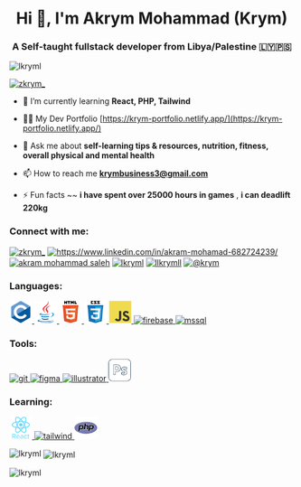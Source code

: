 <h1 align="center">Hi 👋, I'm Akrym Mohammad (Krym)</h1>
<h3 align="center">A Self-taught fullstack developer from Libya/Palestine 🇱🇾🇵🇸</h3>

<p align="left"> <img src="https://komarev.com/ghpvc/?username=lkryml&label=Profile%20views&color=0e75b6&style=flat" alt="lkryml" /> </p>

<p align="left"> <a href="https://twitter.com/zkrym_" target="blank"><img src="https://img.shields.io/twitter/follow/zkrym_?logo=twitter&style=for-the-badge" alt="zkrym_" /></a> </p>

- 🌱 I’m currently learning **React, PHP, Tailwind**

- 👨‍💻 My Dev Portfolio [https://krym-portfolio.netlify.app/](https://krym-portfolio.netlify.app/)

- 💬 Ask me about **self-learning tips & resources, nutrition, fitness, overall physical and mental health**

- 📫 How to reach me **krymbusiness3@gmail.com**

- ⚡ Fun facts ~~ **i have spent over 25000 hours in games** , **i can deadlift 220kg**

<h3 align="left">Connect with me:</h3>
<p align="left">
<a href="https://twitter.com/zkrym_" target="blank"><img align="center" src="https://raw.githubusercontent.com/rahuldkjain/github-profile-readme-generator/master/src/images/icons/Social/twitter.svg" alt="zkrym_" height="30" width="40" /></a>
<a href="https://linkedin.com/in/https://www.linkedin.com/in/akram-mohamad-682724239/" target="blank"><img align="center" src="https://raw.githubusercontent.com/rahuldkjain/github-profile-readme-generator/master/src/images/icons/Social/linked-in-alt.svg" alt="https://www.linkedin.com/in/akram-mohamad-682724239/" height="30" width="40" />  </a>
<a href="https://stackoverflow.com/users/akram mohammad saleh" target="blank"><img align="center" src="https://raw.githubusercontent.com/rahuldkjain/github-profile-readme-generator/master/src/images/icons/Social/stack-overflow.svg" alt="akram mohammad saleh" height="30" width="40" /></a>
<a href="https://fb.com/lkryml" target="blank"><img align="center" src="https://raw.githubusercontent.com/rahuldkjain/github-profile-readme-generator/master/src/images/icons/Social/facebook.svg" alt="lkryml" height="30" width="40" /></a>
<a href="https://instagram.com/llkrymll" target="blank"><img align="center" src="https://raw.githubusercontent.com/rahuldkjain/github-profile-readme-generator/master/src/images/icons/Social/instagram.svg" alt="llkrymll" height="30" width="40" /></a>
<a href="https://www.youtube.com/c/@krym" target="blank"><img align="center" src="https://raw.githubusercontent.com/rahuldkjain/github-profile-readme-generator/master/src/images/icons/Social/youtube.svg" alt="@krym" height="30" width="40" /></a>
</p>

<h3 align="left">Languages:</h3>
<p align="left">
  <a href="https://www.cprogramming.com/" target="_blank" rel="noreferrer"> <img src="https://raw.githubusercontent.com/devicons/devicon/master/icons/c/c-original.svg" alt="c" width="40" height="40"/> </a> 
  <a href="https://www.java.com" target="_blank" rel="noreferrer"> <img src="https://raw.githubusercontent.com/devicons/devicon/master/icons/java/java-original.svg" alt="java" width="40" height="40"/> </a> 
  <a href="https://www.w3.org/html/" target="_blank" rel="noreferrer"> <img src="https://raw.githubusercontent.com/devicons/devicon/master/icons/html5/html5-original-wordmark.svg" alt="html5" width="40" height="40"/> </a>
  <a href="https://www.w3schools.com/css/" target="_blank" rel="noreferrer"> <img src="https://raw.githubusercontent.com/devicons/devicon/master/icons/css3/css3-original-wordmark.svg" alt="css3" width="40" height="40"/> </a> 
  <a href="https://developer.mozilla.org/en-US/docs/Web/JavaScript" target="_blank" rel="noreferrer"> <img src="https://raw.githubusercontent.com/devicons/devicon/master/icons/javascript/javascript-original.svg" alt="javascript" width="40" height="40"/> </a>
  <a href="https://firebase.google.com/" target="_blank" rel="noreferrer"> <img src="https://www.vectorlogo.zone/logos/firebase/firebase-icon.svg" alt="firebase" width="40" height="40"/> </a>
  <a href="https://www.microsoft.com/en-us/sql-server" target="_blank" rel="noreferrer"> <img src="https://www.svgrepo.com/show/303229/microsoft-sql-server-logo.svg" alt="mssql" width="40" height="40"/> </a>
  
  
  
</p>


<h3 align="left">Tools:</h3>
<p align="left"> 
  <a href="https://git-scm.com/" target="_blank" rel="noreferrer"> <img src="https://www.vectorlogo.zone/logos/git-scm/git-scm-icon.svg" alt="git" width="40" height="40"/> </a>
  <a href="https://www.figma.com/" target="_blank" rel="noreferrer"> <img src="https://www.vectorlogo.zone/logos/figma/figma-icon.svg" alt="figma" width="40" height="40"/> </a>
  <a href="https://www.adobe.com/in/products/illustrator.html" target="_blank" rel="noreferrer"> <img src="https://www.vectorlogo.zone/logos/adobe_illustrator/adobe_illustrator-icon.svg" alt="illustrator" width="40" height="40"/> </a>
  <a href="https://www.photoshop.com/en" target="_blank" rel="noreferrer"> <img src="https://raw.githubusercontent.com/devicons/devicon/master/icons/photoshop/photoshop-line.svg" alt="photoshop" width="40" height="40"/> </a>
</p>

<h3 align="left">Learning:</h3>
<p align="left"> 
  <a href="https://reactjs.org/" target="_blank" rel="noreferrer"> <img src="https://raw.githubusercontent.com/devicons/devicon/master/icons/react/react-original-wordmark.svg" alt="react" width="40" height="40"/> </a>
  <a href="https://tailwindcss.com/" target="_blank" rel="noreferrer"> <img src="https://www.vectorlogo.zone/logos/tailwindcss/tailwindcss-icon.svg" alt="tailwind" width="40" height="40"/> </a>
  <a href="https://www.php.net" target="_blank" rel="noreferrer"> <img src="https://raw.githubusercontent.com/devicons/devicon/master/icons/php/php-original.svg" alt="php" width="40" height="40"/> </a>
</p>
  
<p><img align="left" src="https://github-readme-stats.vercel.app/api/top-langs?username=lkryml&show_icons=true&locale=en&layout=compact" alt="lkryml" /></p>

<p>&nbsp;<img align="center" src="https://github-readme-stats.vercel.app/api?username=lkryml&show_icons=true&locale=en" alt="lkryml" /></p>

<p><img align="center" src="https://github-readme-streak-stats.herokuapp.com/?user=lkryml&" alt="lkryml" /></p>
